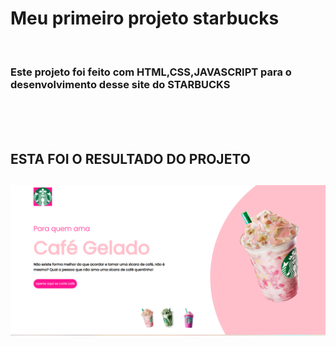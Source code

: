 <h1>Meu primeiro projeto starbucks</h1>
<br>
<h3>Este projeto foi feito com HTML,CSS,JAVASCRIPT para o desenvolvimento desse site do STARBUCKS</h3>
<br>
<br>
<br>

<h2>ESTA FOI O RESULTADO DO PROJETO<h2>
<img src="https://raw.githubusercontent.com/TamiresValentim/meu-primeiro-projeto/06b1d4e543914d94adf1c71451c63664ee53af1e/images/projeto-staburcks1.png" alt="esta primeira imagem do projeto">
